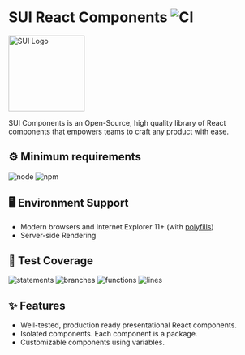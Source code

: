 # SUI React Components ![CI](https://github.com/SUI-Components/sui-components/workflows/CI/badge.svg)

<img src="https://avatars2.githubusercontent.com/u/13288987?s=200&v=4" alt="SUI Logo" width="150">

SUI Components is an Open-Source, high quality library of React components that empowers teams to craft any product with ease.

## ⚙️ Minimum requirements
![node](https://shields.io/badge/node-v16+-lightgray?logo=nodedotjs&logoWidth=20&style=for-the-badge)
![npm](https://shields.io/badge/npm-v7+-lightgrey?logo=npm&logoWidth=20&style=for-the-badge)

## 🖥 Environment Support

- Modern browsers and Internet Explorer 11+ (with [polyfills](https://github.com/SUI-Components/sui/tree/master/packages/sui-polyfills))
- Server-side Rendering

## 🧪 Test Coverage

![statements](https://shields.io/badge/statements-64.05%25-red)
![branches](https://shields.io/badge/branches-46.84%25-550000)
![functions](https://shields.io/badge/functions-46.8%25-550000)
![lines](https://shields.io/badge/lines-65.95%25-red)

## ✨ Features

- Well-tested, production ready presentational React components.
- Isolated components. Each component is a package.
- Customizable components using variables.
